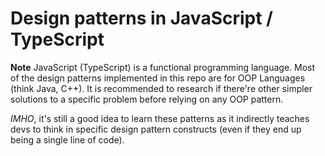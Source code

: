 # Design patterns in JavaScript / TypeScript

**Note** JavaScript (TypeScript) is a functional programming language. Most of the design patterns implemented in this repo are for OOP Languages (think Java, C++). It is recommended to research if there're other simpler solutions to a specific problem before relying on any OOP pattern.

*IMHO*, it's still a good idea to learn these patterns as it indirectly teaches devs to think in specific design pattern constructs (even if they end up being a single line of code).
